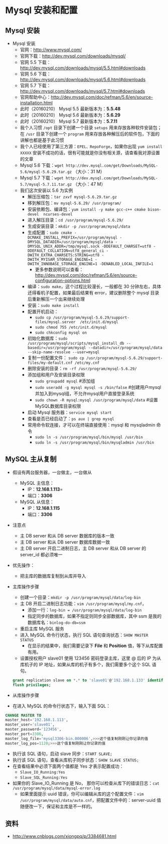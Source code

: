 # Mysql 安装和配置


## Mysql 安装

- Mysql 安装
    - 官网：<http://www.mysql.com/>
    - 官网下载：<http://dev.mysql.com/downloads/mysql/>
    - 官网 5.5 下载：<http://dev.mysql.com/downloads/mysql/5.5.html#downloads>
    - 官网 5.6 下载：<http://dev.mysql.com/downloads/mysql/5.6.html#downloads>
    - 官网 5.7 下载：<http://dev.mysql.com/downloads/mysql/5.7.html#downloads>
    - 官网帮助中心：<http://dev.mysql.com/doc/refman/5.6/en/source-installation.html>
    - 此时（20160210） Mysql 5.5 最新版本为：**5.5.48**
    - 此时（20160210） Mysql 5.6 最新版本为：**5.6.29**
    - 此时（20160210） Mysql 5.7 最新版本为：**5.7.11**
    - 我个人习惯 `/opt` 目录下创建一个目录 `setups` 用来存放各种软件安装包；在 `/usr` 目录下创建一个 `program` 用来存放各种解压后的软件包，下面的讲解也都是基于此习惯
    - 我个人已经使用了第三方源：`EPEL、RepoForge`，如果你出现 `yum install XXXXX` 安装不成功的话，很有可能就是你没有相关源，请查看我对源设置的文章
    - Mysql 5.6 下载：`wget http://dev.mysql.com/get/Downloads/MySQL-5.6/mysql-5.6.29.tar.gz` （大小：31 M）
    - Mysql 5.7 下载：`wget http://dev.mysql.com/get/Downloads/MySQL-5.7/mysql-5.7.11.tar.gz` （大小：47 M）
    - 我们这次安装以 5.6 为实例
        - 解压压缩包：`tar zxvf mysql-5.6.29.tar.gz`
        - 移到解压包：`mv mysql-5.6.29/ /usr/program/`
        - 安装依赖包、编译包：`yum install -y make gcc-c++ cmake bison-devel  ncurses-devel`
        - 进入解压目录：`cd /usr/program/mysql-5.6.29/`
        - 生成安装目录：`mkdir -p /usr/program/mysql/data`
        - 生成配置：`sudo cmake -DCMAKE_INSTALL_PREFIX=/usr/program/mysql -DMYSQL_DATADIR=/usr/program/mysql/data -DMYSQL_UNIX_ADDR=/tmp/mysql.sock -DDEFAULT_CHARSET=utf8 -DDEFAULT_COLLATION=utf8_general_ci -DWITH_EXTRA_CHARSETS:STRING=utf8 -DWITH_MYISAM_STORAGE_ENGINE=1 -DWITH_INNOBASE_STORAGE_ENGINE=1 -DENABLED_LOCAL_INFILE=1`
            - 更多参数说明可以查看：<http://dev.mysql.com/doc/refman/5.6/en/source-configuration-options.html>
        - 编译：`sudo make`，这个过程比较漫长，一般都在 30 分钟左右，具体还得看机子配置，如果最后结果有 error，建议删除整个 mysql 目录后重新解压一个出来继续处理
        - 安装：`sudo make install`
        - 配置开机启动：
            - `sudo cp /usr/program/mysql-5.6.29/support-files/mysql.server  /etc/init.d/mysql`
            - `sudo chmod 755 /etc/init.d/mysql`
            - `sudo chkconfig mysql on`
        - 初始化数据库：`sudo /usr/program/mysql/scripts/mysql_install_db --basedir=/usr/program/mysql --datadir=/usr/program/mysql/data --skip-name-resolve --user=mysql`
        - 复制一份配置文件： `sudo cp /usr/program/mysql-5.6.29/support-files/my-default.cnf /etc/my.cnf`
        - 删除安装的目录：`rm -rf /usr/program/mysql-5.6.29/`
        - 添加组和用户及安装目录权限
            - `sudo groupadd mysql` #添加组
            - `sudo useradd -g mysql mysql -s /bin/false` #创建用户mysql并加入到mysql组，不允许mysql用户直接登录系统
            - `sudo chown -R mysql:mysql /usr/program/mysql/data` #设置MySQL数据库目录权限
        - 启动 Mysql 服务器：`service mysql start`
        - 查看是否已经启动了：`ps aux | grep mysql`
        - 常用命令软连接，才可以在终端直接使用：mysql 和 mysqladmin 命令
            - `sudo ln -s /usr/program/mysql/bin/mysql /usr/bin`
            - `sudo ln -s /usr/program/mysql/bin/mysqladmin /usr/bin`


## MySQL 主从复制

- 假设有两台服务器，一台做主，一台做从
    - MySQL 主信息：
        - IP：**12.168.1.113**=
        - 端口：**3306**
    - MySQL 从信息：
        - IP：**12.168.1.115**
        - 端口：**3306**
- 注意点
	- 主 DB server 和从 DB server 数据库的版本一致
	- 主 DB server 和从 DB server 数据库数据一致
	- 主 DB server 开启二进制日志，主 DB server 和从 DB server 的 server_id 都必须唯一
- 优先操作：
    - 把主库的数据库复制到从库并导入
- 主库操作步骤
	- 创建一个目录：`mkdir -p /usr/program/mysql/data/log-bin`
	- 主 DB 开启二进制日志功能：`vim /usr/program/mysql/my.cnf`，
		- 添加一行：`log-bin = /usr/program/mysql/data/log-bin`
        - 指定同步的数据库，如果不指定则同步全部数据库，其中 ssm 是我的数据库名：`binlog-do-db=ssm`
    - 重启主库 MySQL 服务
    - 进入 MySQL 命令行状态，执行 SQL 语句查询状态：`SHOW MASTER STATUS`
        - 在显示的结果中，我们需要记录下 **File** 和 **Position** 值，等下从库配置有用。
    - 设置授权用户 slave01 使用 123456 密码登录主库，这里 @ 后的 IP 为从库机子的 IP 地址，如果从库的机子有多个，我们需要多个这个 SQL 语句。

    ``` SQL
    grant replication slave on *.* to 'slave01'@'192.168.1.133' identified by '123456';
    flush privileges;
    ```

- 从库操作步骤

- 在进入 MySQL 的命令行状态下，输入下面 SQL：

``` SQL
CHANGE MASTER TO
master_host='192.168.1.113',
master_user='slave01',
master_password='123456',
master_port=3306,
master_log_file='mysql3306-bin.000006',>>>这个值复制刚刚让你记录的值
master_log_pos=1120;>>>这个值复制刚刚让你记录的值
```

- 执行该 SQL 语句，启动 slave 同步：`START SLAVE;`
- 执行该 SQL 语句，查看从库机子同步状态：`SHOW SLAVE STATUS;`
- 在查看结果中必须下面两个值都是 Yes 才表示配置成功：
    - `Slave_IO_Running:Yes`
    - `Slave_SQL_Running:Yes`
- 如果你的 Slave_IO_Running 是 No， 那你可以检查从库下的错误日志：`cat /usr/program/mysql/data/mysql-error.log`
    - 如果里面提示 uuid 错误，你可以编辑从库的这个配置文件：`vim /usr/program/mysql/data/auto.cnf`，把配置文件中的：server-uuid 值随便改一下，保证和主库是不一样的。





## 资料

- <http://www.cnblogs.com/xiongpq/p/3384681.html>